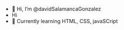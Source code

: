 - 👋 Hi, I’m @davidSalamancaGonzalez
-  Hi
- 🌱 Currently learning HTML, CSS, javaSCript


<!---
davidSalamancaGonzalez/davidSalamancaGonzalez is a ✨ special ✨ repository because its `README.md` (this file) appears on your GitHub profile.
You can click the Preview link to take a look at your changes.
--->
